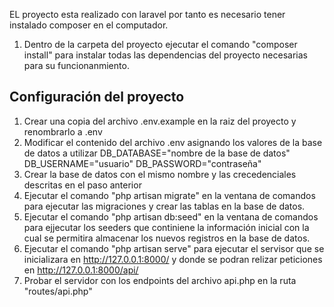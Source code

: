 EL proyecto esta realizado con laravel por tanto es necesario tener instalado composer en el computador.

1. Dentro de la carpeta del proyecto ejecutar el comando "composer install" para instalar todas las dependencias del proyecto necesarias para su funcionanmiento.

## Configuración del proyecto

1. Crear una copia del archivo .env.example en la raiz del proyecto y renombrarlo a .env
2. Modificar el contenido del archivo .env asignando los valores de la base de datos a utilizar 
	DB_DATABASE="nombre de la base de datos"
	DB_USERNAME="usuario"
	DB_PASSWORD="contraseña"
3. Crear la base de datos con el mismo nombre y las crecedenciales descritas en el paso anterior
4. Ejecutar el comando "php artisan migrate" en la ventana de comandos para ejecutar las migraciones y crear las tablas en la base de datos.
5. Ejecutar el comando "php artisan db:seed" en la ventana de comandos para ejjecutar los seeders que continiene la información inicial con la cual se permitira almacenar los nuevos registros en la base de datos.
6. Ejecutar el comando "php artisan serve" para ejecutar el servisor que se inicializara en http://127.0.0.1:8000/ y donde se podran relizar peticiones en http://127.0.0.1:8000/api/
7. Probar el servidor con los endpoints del archivo api.php en la ruta "routes/api.php"
